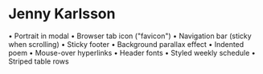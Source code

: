 # Jenny Karlsson

• Portrait in modal
• Browser tab icon ("favicon")
• Navigation bar (sticky when scrolling)
• Sticky footer
• Background parallax effect 
• Indented poem
• Mouse-over hyperlinks
• Header fonts
• Styled weekly schedule
• Striped table rows
